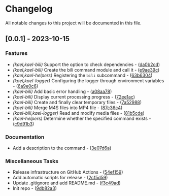 # Changelog

All notable changes to this project will be documented in this file.

## [0.0.1] - 2023-10-15

### Features

- *(kael,kael-bili)* Support the option to check dependencies - ([da0b2cd](https://github.com/kisstar/kael/commit/da0b2cd45223432fa3d2c311f05214700394a846))
- *(kael,kael-bili)* Create the bili command module and call it - ([e9ae39c](https://github.com/kisstar/kael/commit/e9ae39c02d0a451adc94ba7ffb0db33721360a4a))
- *(kael,kael-helpers)* Registering the `bili` subcommand - ([63b6304](https://github.com/kisstar/kael/commit/63b63044135ed8fcaac1a1d7121e4248338534b7))
- *(kael,kael-logger)* Configuring the logger through environment variables - ([6a9e0c6](https://github.com/kisstar/kael/commit/6a9e0c6728a247286170265eecf5a5e3f58ae48d))
- *(kael-bili)* Add basic error handling - ([a08aa78](https://github.com/kisstar/kael/commit/a08aa78138abe285e4efe20d5812b9d368c408d8))
- *(kael-bili)* Display current processing progress - ([72ee1ac](https://github.com/kisstar/kael/commit/72ee1acb837a2afbe552c3899df091334c22ac7d))
- *(kael-bili)* Create and finally clear temporary files - ([7a52988](https://github.com/kisstar/kael/commit/7a52988f4fb7b1762b9b69a3c6b960e03343a5f8))
- *(kael-bili)* Merge M4S files into MP4 file - ([87c36c4](https://github.com/kisstar/kael/commit/87c36c4822515d59b521c26112fc4d7d705a5faa))
- *(kael-bili,kael-logger)* Read and modify media files - ([81b5cde](https://github.com/kisstar/kael/commit/81b5cdecf9ec32e3f612c490ec1de82933472982))
- *(kael-helpers)* Determine whether the specified command exists - ([c9d91b3](https://github.com/kisstar/kael/commit/c9d91b39eab697bba14f913a7749ecf6f3e2b031))

### Documentation

- Add a description to the command - ([3e07d6a](https://github.com/kisstar/kael/commit/3e07d6aa7b4801c2eba6a823f9fbb41462725f07))

### Miscellaneous Tasks

- Release infrastructure on GitHub Actions - ([54ef159](https://github.com/kisstar/kael/commit/54ef1591eee5f494262b84ced4882679d3bca7ca))
- Add automatic scripts for release - ([2cf5d59](https://github.com/kisstar/kael/commit/2cf5d598aec0c87ec5cf7142b4cd56eb954125b0))
- Update .gitignore and add README.md - ([f3c49ad](https://github.com/kisstar/kael/commit/f3c49adc73c9a79a92296a2824b54cf6372574cb))
- Init repo - ([9db82a3](https://github.com/kisstar/kael/commit/9db82a33015d1e3fbe90ddceacf17aa6f0269cd2))

<!-- generated by git-cliff -->
